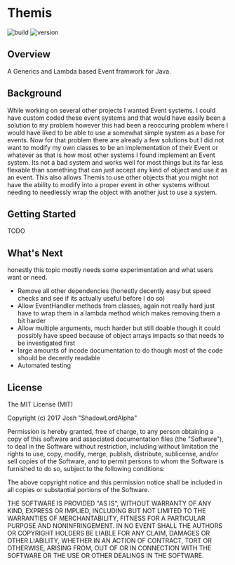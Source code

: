 # Themis

![build](https://travis-ci.org/ShadowLordAlpha/Themis.svg?branch=master)
![version](https://img.shields.io/badge/version-0.5.1-brightgreen.svg)

## Overview

A Generics and Lambda based Event framwork for Java.

## Background

While working on several other projects I wanted Event systems. I could have custom coded these event systems and that would have easily been a solution to my problem however this had been a reoccuring problem where I would have liked to be able to use a somewhat simple system as a base for events. Now for that problem there are already a few solutions but I did not want to modify my own classes to be an implementation of their Event or whatever as that is how most other systems I found implement an Event system. Its not a bad system and works well for most things but its far less flexable than something that can just accept any kind of object and use it as an event. This also allows Themis to use other objects that you might not have the ability to modify into a proper event in other systems without needing to needlessly wrap the object with another just to use a system.

## Getting Started

TODO

## What's Next

honestly this topic mostly needs some experimentation and what users want or need.

* Remove all other dependencies (honestly decently easy but speed checks and see if its actually useful before I do so)
* Allow EventHandler methods from classes, again not really hard just have to wrap them in a lambda method which makes removing them a bit harder
* Allow multiple arguments, much harder but still doable though it could possibly have speed because of object arrays impacts so that needs to be investigated first
* large amounts of incode documentation to do though most of the code should be decently readable
* Automated testing

## License

The MIT License (MIT)

Copyright (c) 2017 Josh "ShadowLordAlpha"

Permission is hereby granted, free of charge, to any person obtaining a copy
of this software and associated documentation files (the "Software"), to deal
in the Software without restriction, including without limitation the rights
to use, copy, modify, merge, publish, distribute, sublicense, and/or sell
copies of the Software, and to permit persons to whom the Software is
furnished to do so, subject to the following conditions:

The above copyright notice and this permission notice shall be included in all
copies or substantial portions of the Software.

THE SOFTWARE IS PROVIDED "AS IS", WITHOUT WARRANTY OF ANY KIND, EXPRESS OR
IMPLIED, INCLUDING BUT NOT LIMITED TO THE WARRANTIES OF MERCHANTABILITY,
FITNESS FOR A PARTICULAR PURPOSE AND NONINFRINGEMENT. IN NO EVENT SHALL THE
AUTHORS OR COPYRIGHT HOLDERS BE LIABLE FOR ANY CLAIM, DAMAGES OR OTHER
LIABILITY, WHETHER IN AN ACTION OF CONTRACT, TORT OR OTHERWISE, ARISING FROM,
OUT OF OR IN CONNECTION WITH THE SOFTWARE OR THE USE OR OTHER DEALINGS IN THE
SOFTWARE.

